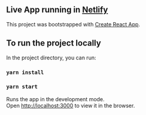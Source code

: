 ## Live App running in [Netlify](https://rick-and-morty-2020.netlify.com/)

This project was bootstrapped with [Create React App](https://github.com/facebook/create-react-app).

## To run the project locally

In the project directory, you can run:

### `yarn install`

### `yarn start`

Runs the app in the development mode.<br />
Open [http://localhost:3000](http://localhost:3000) to view it in the browser.
